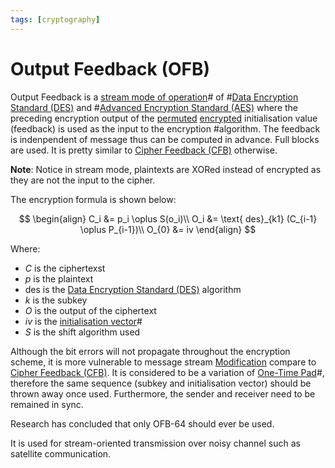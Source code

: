 ```yaml
---
tags: [cryptography]
---
```


# Output Feedback (OFB)

Output Feedback is a [stream mode of operation](202209281239.md)# of
#[Data Encryption Standard (DES)](202209012203.md) and #[Advanced Encryption Standard (AES)](202209012213.md)
where the preceding encryption output of the [permuted](202210052159.md)
[encrypted](202209281136.md) initialisation value (feedback) is used as the
input to the encryption #algorithm. The feedback is indenpendent of message thus
can be computed in advance. Full blocks are used. It is pretty similar to
[Cipher Feedback (CFB)](202210071136.md) otherwise.

**Note**: Notice in stream mode, plaintexts are XORed instead of encrypted as
they are not the input to the cipher.

The encryption formula is shown below:

$$
\begin{align}
C_i &= p_i \oplus S(o_i)\\
O_i &= \text{ des}_{k1} (C_{i-1} \oplus P_{i-1})\\
O_{0} &= iv
\end{align}
$$

Where:
- $C$ is the ciphertexst
- $p$ is the plaintext
- $\text{des}$ is the [Data Encryption Standard (DES)](202209012203.md)
  algorithm
- $k$ is the subkey
- $O$ is the output of the ciphertext
- $iv$ is the [initialisation vector](202210071133.md)#
- $S$ is the shift algorithm used

Although the bit errors will not propagate throughout the encryption scheme, it
is more vulnerable to message stream [Modification](202209261922.md) compare to
[Cipher Feedback (CFB)](202210071136.md). It is considered to be a variation of
[One-Time Pad](202209281248.md)#, therefore the same sequence (subkey and
initialisation vector) should be thrown away once used. Furthermore, the sender
and receiver need to be remained in sync.

Research has concluded that only OFB-64 should ever be used.

It is used for stream-oriented transmission over noisy channel such as satellite
communication.

